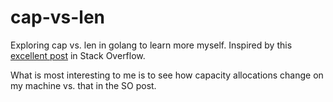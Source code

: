 # cap-vs-len
Exploring cap vs. len in golang to learn more myself. Inspired by this [excellent post](https://stackoverflow.com/questions/41668053/cap-vs-len-of-slice-in-golang) in Stack Overflow.

What is most interesting to me is to see how capacity allocations change on my machine vs. that in the SO post.


